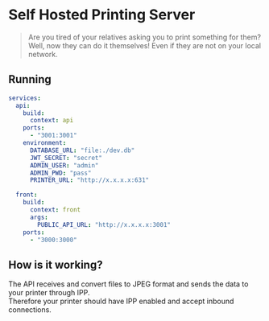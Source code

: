 # Self Hosted Printing Server

> Are you tired of your relatives asking you to print something for them? Well, now they can do it themselves! Even if they are not on your local network.

## Running

```yaml
services:
  api:
    build:
      context: api
    ports:
      - "3001:3001"
    environment:
      DATABASE_URL: "file:./dev.db"
      JWT_SECRET: "secret"
      ADMIN_USER: "admin"
      ADMIN_PWD: "pass"
      PRINTER_URL: "http://x.x.x.x:631"

  front:
    build:
      context: front
      args:
        PUBLIC_API_URL: "http://x.x.x.x:3001"
    ports:
      - "3000:3000"
```

## How is it working?

The API receives and convert files to JPEG format and sends the data to your printer through IPP.  
Therefore your printer should have IPP enabled and accept inbound connections.

